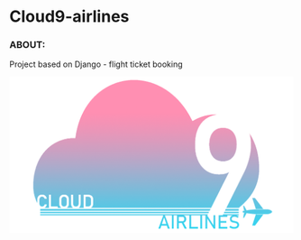 # Cloud9-airlines

### ABOUT:
Project based on Django - flight ticket booking









![logo](https://github.com/pmxxxa/Cloud9-airlines/blob/master/airlines/airlines_app/static/c9.png)

